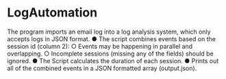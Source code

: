 # LogAutomation
 The program imports an email log into a log analysis system, which only accepts logs in JSON format.
 ● The script combines events based on the session id (column 2):
      ○ Events may be happening in parallel and overlapping.
      ○ Incomplete sessions (missing any of the fields) should be ignored.
 ● The Script calculates the duration of each session.
 ● Prints out all of the combined events in a JSON formatted array (output.json).

